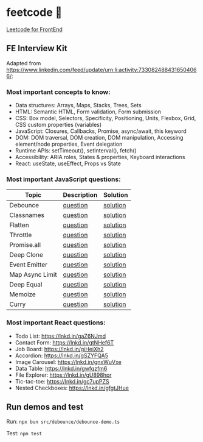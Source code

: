 # feetcode 👣
[Leetcode for FrontEnd](https://github.com/benjiaming/feetcode/actions/workflows/node.js/badge.svg)


## FE Interview Kit
Adapted from https://www.linkedin.com/feed/update/urn:li:activity:7330824884316504066/:

### Most important concepts to know:

- Data structures: Arrays, Maps, Stacks, Trees, Sets
- HTML: Semantic HTML, Form validation, Form submission
- CSS: Box model, Selectors, Specificity, Positioning, Units, Flexbox, Grid, CSS custom properties (variables)
- JavaScript​: Closures, Callbacks, Promise, async/await, this keyword
- DOM: DOM traversal, DOM creation, DOM manipulation, Accessing element/node properties, Event delegation
- Runtime APIs: setTimeout(), setInterval(), fetch()
- Accessibility: ARIA roles, States & properties, Keyboard interactions
- React: useState, useEffect, Props vs State

### Most important JavaScript questions:

| Topic           | Description                                  | Solution                                  |
|-----------------|----------------------------------------------|-------------------------------------------|
| Debounce        | [question](https://www.greatfrontend.com/interviews/study/gfe75/questions/javascript/debounce)                    | [solution](./src/debounce/debounce.ts)    |
| Classnames      | [question](https://www.greatfrontend.com/interviews/study/gfe75/questions/javascript/classnames)                   | [solution](./src/classnames/classnames.ts)|
| Flatten         | [question](https://www.greatfrontend.com/interviews/study/gfe75/questions/javascript/flatten)                   | [solution](./src/flatten/flatten.ts)      |
| Throttle        | [question](https://www.greatfrontend.com/interviews/study/gfe75/questions/javascript/throttle)                     | [solution](./src/throttle/throttle.ts)    |
| Promise.all     | [question](https://www.greatfrontend.com/interviews/study/gfe75/questions/javascript/promise-all)                    | [solution](./src/promise-all/promise-all.ts)|
| Deep Clone      | [question](https://www.greatfrontend.com/interviews/study/gfe75/questions/javascript/deep-clone)              | [solution](./src/deep-clone/deep-clone.ts)|
| Event Emitter   | [question](https://www.greatfrontend.com/interviews/study/gfe75/questions/javascript/event-emitter)                    | [solution](./src/event-emitter/event-emitter.ts)|
| Map Async Limit | [question](https://www.greatfrontend.com/interviews/study/gfe75/questions/javascript/map-async-limit)     | [solution](./src/map-async-limit/map-async-limit.ts)                  |
| Deep Equal      | [question](https://www.greatfrontend.com/interviews/study/gfe75/questions/javascript/deep-equal)  | [solution](./src/deep-equal/deep-equal.ts)
| Memoize         | [question](https://www.greatfrontend.com/interviews/study/gfe75/questions/javascript/memoize)  | [solution](./src/memoize/memoize.ts)
| Curry           | [question](https://www.greatfrontend.com/interviews/study/gfe75/questions/javascript/curry)                    | [solution](./src/curry/curry.ts)


### Most important React questions:

- Todo List: https://lnkd.in/gaZ6NJmd
- Contact Form: https://lnkd.in/gtNHef6T
- Job Board: https://lnkd.in/giHeiXh2
- Accordion: https://lnkd.in/gSZYFQA5
- Image Carousel: https://lnkd.in/gnxWuVxe
- Data Table: https://lnkd.in/gwfqzfm6
- File Explorer: https://lnkd.in/gU898hpr
- Tic-tac-toe: https://lnkd.in/gc7upPZS
- Nested Checkboxes: https://lnkd.in/gfgtJHue

## Run demos and test

Run: `npx bun src/debounce/debounce-demo.ts`

Test: `npm test`
